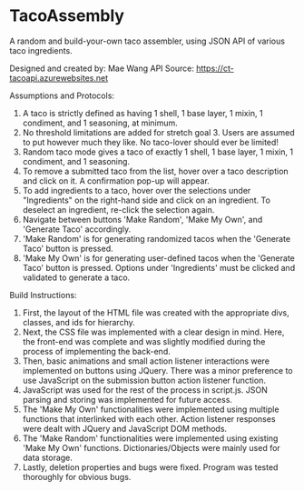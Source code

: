 # TacoAssembly
A random and build-your-own taco assembler, using JSON API of various taco ingredients.


Designed and created by: Mae Wang
API Source: https://ct-tacoapi.azurewebsites.net
	
Assumptions and Protocols:
1. A taco is strictly defined as having 1 shell, 1 base layer, 1 mixin, 1 condiment, and 1 seasoning, at minimum.
2. No threshold limitations are added for stretch goal 3. Users are assumed to put however much they like. No taco-lover should ever be limited!
3. Random taco mode gives a taco of exactly 1 shell, 1 base layer, 1 mixin, 1 condiment, and 1 seasoning.
4. To remove a submitted taco from the list, hover over a taco description and click on it. A confirmation pop-up will appear.
5. To add ingredients to a taco, hover over the selections under "Ingredients" on the right-hand side and click on an ingredient. To deselect an ingredient, re-click the selection again.
6. Navigate between buttons 'Make Random', 'Make My Own', and 'Generate Taco' accordingly.
7. 'Make Random' is for generating randomized tacos when the 'Generate Taco' button is pressed.
8. 'Make My Own' is for generating user-defined tacos when the 'Generate Taco' button is pressed. Options under 'Ingredients' must be clicked and validated to generate a taco.

Build Instructions:	
1. First, the layout of the HTML file was created with the appropriate divs, classes, and ids for hierarchy. 
2. Next, the CSS file was implemented with a clear design in mind. Here, the front-end was complete and was slightly modified during the process of implementing the back-end.
3. Then, basic animations and small action listener interactions were implemented on buttons using JQuery. There was a minor preference to use JavaScript on the submission button action listener function.
4. JavaScript was used for the rest of the process in script.js. JSON parsing and storing was implemented for future access.
5. The 'Make My Own' functionalities were implemented using multiple functions that interlinked with each other. Action listener responses were dealt with JQuery and JavaScript DOM methods.
6. The 'Make Random' functionalities were implemented using existing 'Make My Own' functions. Dictionaries/Objects were mainly used for data storage.
7. Lastly, deletion properties and bugs were fixed. Program was tested thoroughly for obvious bugs.
		
